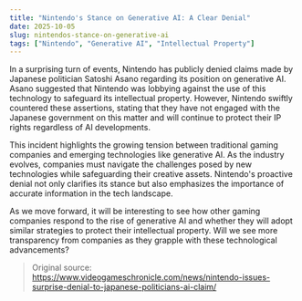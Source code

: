 ```yaml
---
title: "Nintendo's Stance on Generative AI: A Clear Denial"
date: 2025-10-05
slug: nintendos-stance-on-generative-ai
tags: ["Nintendo", "Generative AI", "Intellectual Property"]
---
```


In a surprising turn of events, Nintendo has publicly denied claims made by Japanese politician Satoshi Asano regarding its position on generative AI. Asano suggested that Nintendo was lobbying against the use of this technology to safeguard its intellectual property. However, Nintendo swiftly countered these assertions, stating that they have not engaged with the Japanese government on this matter and will continue to protect their IP rights regardless of AI developments.

This incident highlights the growing tension between traditional gaming companies and emerging technologies like generative AI. As the industry evolves, companies must navigate the challenges posed by new technologies while safeguarding their creative assets. Nintendo's proactive denial not only clarifies its stance but also emphasizes the importance of accurate information in the tech landscape.

As we move forward, it will be interesting to see how other gaming companies respond to the rise of generative AI and whether they will adopt similar strategies to protect their intellectual property. Will we see more transparency from companies as they grapple with these technological advancements?
> Original source: https://www.videogameschronicle.com/news/nintendo-issues-surprise-denial-to-japanese-politicians-ai-claim/